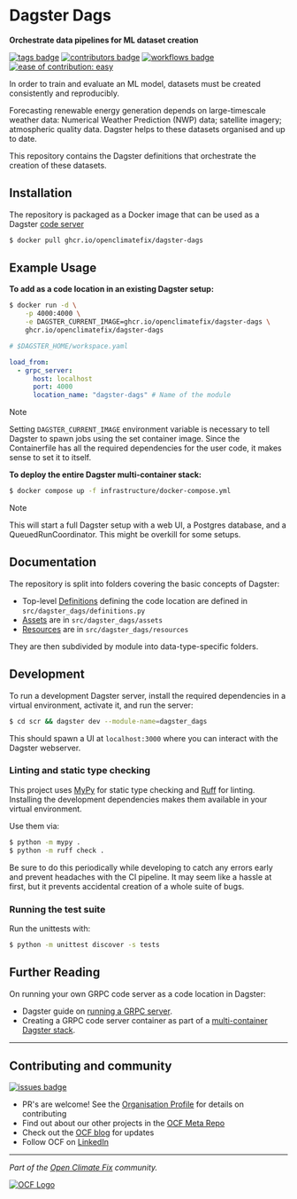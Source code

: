 # Dagster Dags

**Orchestrate data pipelines for ML dataset creation**

[![tags badge](https://img.shields.io/github/v/tag/openclimatefix/dagster-dags?include_prereleases&sort=semver&color=7BCDF3)](https://github.com/openclimatefix/dagster-dags/tags)
[![contributors badge](https://img.shields.io/github/contributors/openclimatefix/dagster-dags?color=FFFFFF)](https://github.com/openclimatefix/dagster-dags/graphs/contributors)
[![workflows badge](https://img.shields.io/github/actions/workflow/status/openclimatefix/dagster-dags/branch_ci.yml?branch=main&color=FFD053)](https://github.com/openclimatefix/dagster-dags/actions/workflows/branch_ci.yml)
[![ease of contribution: easy](https://img.shields.io/badge/ease%20of%20contribution:%20easy-32bd50)](https://github.com/openclimatefix/ocf-meta-repo?tab=readme-ov-file#overview-of-ocfs-nowcasting-repositories)

In order to train and evaluate an ML model, datasets must be created consistently and reproducibly.

Forecasting renewable energy generation depends on large-timescale weather data:
Numerical Weather Prediction (NWP) data; satellite imagery;
atmospheric quality data. Dagster helps to these datasets organised and up to date.

This repository contains the Dagster definitions that orchestrate the creation of these datasets.

## Installation

The repository is packaged as a Docker image that can be used as a Dagster
[code server](https://docs.dagster.io/concepts/code-locations/workspace-files#running-your-own-grpc-server)

```bash
$ docker pull ghcr.io/openclimatefix/dagster-dags
```

## Example Usage

**To add as a code location in an existing Dagster setup:**

```bash
$ docker run -d \
    -p 4000:4000 \
    -e DAGSTER_CURRENT_IMAGE=ghcr.io/openclimatefix/dagster-dags \
    ghcr.io/openclimatefix/dagster-dags
```

```yaml
# $DAGSTER_HOME/workspace.yaml

load_from:
  - grpc_server:
      host: localhost
      port: 4000
      location_name: "dagster-dags" # Name of the module
```

> [!Note]
> Setting `DAGSTER_CURRENT_IMAGE` environment variable is necessary to tell Dagster
> to spawn jobs using the set container image. Since the Containerfile has all the
> required dependencies for the user code, it makes sense to set it to itself.

**To deploy the entire Dagster multi-container stack:**

```bash
$ docker compose up -f infrastructure/docker-compose.yml
```

> [!Note]
> This will start a full Dagster setup with a web UI, a Postgres database,
> and a QueuedRunCoordinator. This might be overkill for some setups.

## Documentation

The repository is split into folders covering the basic concepts of Dagster:

- Top-level [Definitions](https://docs.dagster.io/concepts/code-locations) defining the code location are defined in `src/dagster_dags/definitions.py`
- [Assets](https://docs.dagster.io/concepts/assets/software-defined-assets) are in `src/dagster_dags/assets`
- [Resources](https://docs.dagster.io/concepts/resources#resources) are in `src/dagster_dags/resources`

They are then subdivided by module into data-type-specific folders.

## Development

To run a development Dagster server, install the required dependencies in a virtual environment,
activate it, and run the server:

```bash
$ cd scr && dagster dev --module-name=dagster_dags
```

This should spawn a UI at `localhost:3000` where you can interact with the Dagster webserver.

### Linting and static type checking

This project uses [MyPy](https://mypy.readthedocs.io/en/stable/) for static type checking
and [Ruff](https://docs.astral.sh/ruff/) for linting.
Installing the development dependencies makes them available in your virtual environment.

Use them via:

```bash
$ python -m mypy .
$ python -m ruff check .
```

Be sure to do this periodically while developing to catch any errors early
and prevent headaches with the CI pipeline. It may seem like a hassle at first,
but it prevents accidental creation of a whole suite of bugs.

### Running the test suite

Run the unittests with:

```bash
$ python -m unittest discover -s tests
```

## Further Reading

On running your own GRPC code server as a code location in Dagster:
- Dagster guide on [running a GRPC server](https://docs.dagster.io/concepts/code-locations/workspace-files#running-your-own-grpc-server).
- Creating a GRPC code server container as part of a [multi-container Dagster stack](https://docs.dagster.io/deployment/guides/docker#multi-container-docker-deployment).


---

## Contributing and community

[![issues badge](https://img.shields.io/github/issues/openclimatefix/dagster-dags?color=FFAC5F)](https://github.com/openclimatefixdagster-dags/issues?q=is%3Aissue+is%3Aopen+sort%3Aupdated-desc)

- PR's are welcome! See the [Organisation Profile](https://github.com/openclimatefix) for details on contributing
- Find out about our other projects in the [OCF Meta Repo](https://github.com/openclimatefix/ocf-meta-repo)
- Check out the [OCF blog](https://openclimatefix.org/blog) for updates
- Follow OCF on [LinkedIn](https://uk.linkedin.com/company/open-climate-fix)

<!-- ALL-CONTRIBUTORS-LIST:START - Do not remove or modify this section -->
<!-- prettier-ignore-start -->
<!-- markdownlint-disable -->

<!-- markdownlint-restore -->
<!-- prettier-ignore-end -->

<!-- ALL-CONTRIBUTORS-LIST:END -->

---

*Part of the [Open Climate Fix](https://github.com/orgs/openclimatefix/people) community.*

[![OCF Logo](https://cdn.prod.website-files.com/62d92550f6774db58d441cca/6324a2038936ecda71599a8b_OCF_Logo_black_trans.png)](https://openclimatefix.org)

